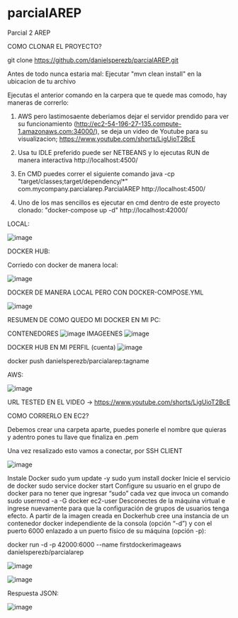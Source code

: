 # parcialAREP
Parcial 2 AREP

COMO CLONAR EL PROYECTO?

 git clone https://github.com/danielsperezb/parcialAREP.git

Antes de todo nunca estaria mal: Ejecutar "mvn clean install" en la ubicacion de tu archivo 

Ejecutas el anterior comando en la carpera que te quede mas comodo, hay maneras de correrlo:

1. AWS pero lastimosaente deberiamos dejar el servidor prendido para ver su funcionamiento (http://ec2-54-196-27-135.compute-1.amazonaws.com:34000/), se  deja un video de Youtube para su visualizacion;  https://www.youtube.com/shorts/LigUioT2BcE

2. Usa tu IDLE preferido puede ser NETBEANS y lo ejecutas RUN de manera interactiva http://localhost:4500/

3. En CMD puedes correr el siguiente comando java -cp "target/classes;target/dependency/*" com.mycompany.parcialarep.ParcialAREP http://localhost:4500/

5. Uno de los mas sencillos es ejecutar en cmd dentro de este proyecto clonado: "docker-compose up -d"    http://localhost:42000/

   


LOCAL:

![image](https://github.com/danielsperezb/parcialAREP/assets/101849347/8d7b649e-6c6b-4109-a540-e6d1953d2550)

DOCKER HUB:

Corriedo con docker de manera local:

![image](https://github.com/danielsperezb/parcialAREP/assets/101849347/adfd06c1-47a0-40d7-9fae-57fc0f0213c1)



DOCKER DE MANERA LOCAL PERO CON DOCKER-COMPOSE.YML 

![image](https://github.com/danielsperezb/parcialAREP/assets/101849347/1239e9c3-3225-4a67-97ca-fc59ea9fc1fc)


RESUMEN DE COMO QUEDO MI DOCKER EN MI PC:

CONTENEDORES
![image](https://github.com/danielsperezb/parcialAREP/assets/101849347/88ac4d25-904b-4005-b5c9-c48c86fc26a9)
IMAGEENES
![image](https://github.com/danielsperezb/parcialAREP/assets/101849347/f773b848-6676-4b6e-985a-a42dd4dfad70)



DOCKER HUB EN MI PERFIL (cuenta) 
![image](https://github.com/danielsperezb/parcialAREP/assets/101849347/d46821c4-261e-4665-8363-96c059b89512)

docker push danielsperezb/parcialarep:tagname

AWS:


![image](https://github.com/danielsperezb/parcialAREP/assets/101849347/b4edb119-887e-44ad-89f8-2f2802ea016e)

URL TESTED EN EL VIDEO -> https://www.youtube.com/shorts/LigUioT2BcE

COMO CORRERLO EN EC2?

Debemos crear una carpeta aparte, puedes ponerle el nombre que quieras y adentro pones tu llave que finaliza en .pem

Una vez resalizado esto vamos a conectar, por SSH CLIENT 

![image](https://github.com/danielsperezb/parcialAREP/assets/101849347/ed4656a1-05f5-4b33-b0bf-8ef9f7f8127b)


Instale Docker
sudo yum update -y
sudo yum install docker
Inicie el servicio de docker
sudo service docker start
Configure su usuario en el grupo de docker para no tener que ingresar “sudo” cada vez que invoca un comando
sudo usermod -a -G docker ec2-user
Desconectes de la máquina virtual e ingrese nuevamente para que la configuración de grupos de usuarios tenga efecto.
A partir de la imagen creada en Dockerhub cree una instancia de un contenedor docker independiente de la consola (opción “-d”) y con el puerto 6000 enlazado a un puerto físico de su máquina (opción -p):


docker run -d -p 42000:6000 --name firstdockerimageaws danielsperezb/parcialarep


![image](https://github.com/danielsperezb/parcialAREP/assets/101849347/f10bd05e-0ba8-4223-b6f4-4b331465d615)


![image](https://github.com/danielsperezb/parcialAREP/assets/101849347/870b76d1-d56c-461d-9136-2f2505dd6e69)

Respuesta JSON:

![image](https://github.com/danielsperezb/parcialAREP/assets/101849347/65951834-5400-43f5-8fe0-f3263fd694ba)



